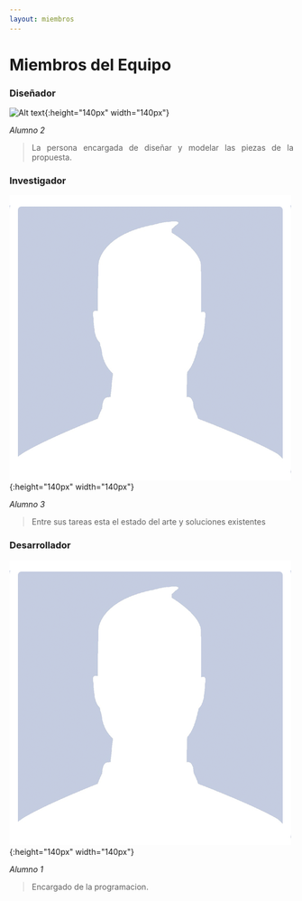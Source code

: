 ```yaml
---
layout: miembros
---
```

# Miembros del Equipo

### Diseñador
![Alt text](/miembros/diseñador.png){:height="140px" width="140px"}

*Alumno 2*
><div style="text-align: justify"> La persona encargada de diseñar y modelar las piezas de la propuesta.</div>

### Investigador
![Alt text](/miembros/investigador.png){:height="140px" width="140px"}

*Alumno 3*
><div style="text-align: justify">Entre sus tareas esta el estado del arte y soluciones existentes</div>

### Desarrollador
![Alt text](/miembros/desarrollador.png){:height="140px" width="140px"}

*Alumno 1*
><div style="text-align: justify"> Encargado de la programacion.</div>
